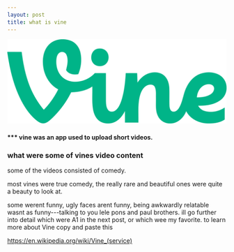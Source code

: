 ```yaml
---
layout: post
title: what is vine
---
```


![blog header](/images/1200px-Vine_wordmark.svg.png)

#### *** vine was an app used to upload short videos.

### what were some of vines video content

some of the videos consisted of comedy.

most vines were true comedy, the really rare and beautiful ones were quite a beauty to look at.

some werent funny, ugly faces arent funny, being awkwardly relatable wasnt as funny---talking to you lele pons and paul brothers. ill go further into detail which were A1 in the next post, or which wee my favorite. to learn more about Vine copy and paste this

  https://en.wikipedia.org/wiki/Vine_(service)

